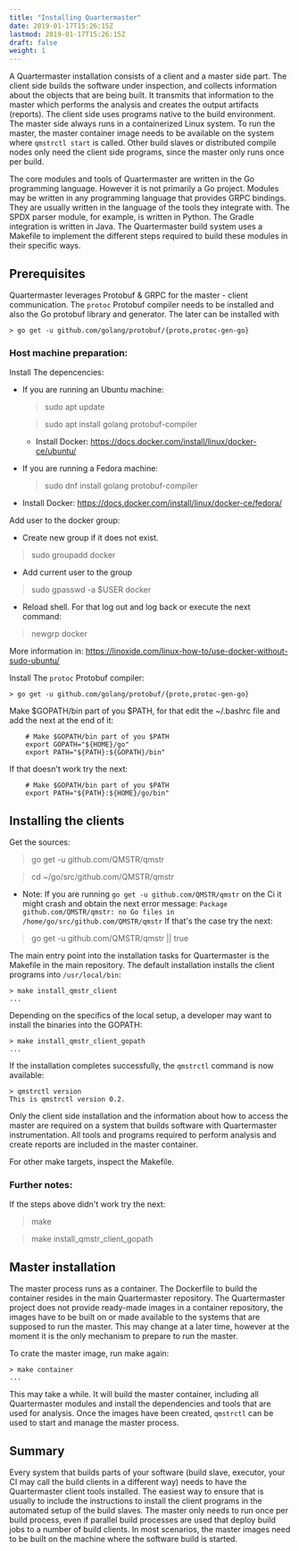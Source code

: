 ```yaml
---
title: "Installing Quartermaster"
date: 2019-01-17T15:26:15Z
lastmod: 2019-01-17T15:26:15Z
draft: false
weight: 1
---
```


A Quartermaster installation consists of a client and a master side
part. The client side builds the software under inspection, and
collects information about the objects that are being built. It
transmits that information to the master which performs the analysis
and creates the output artifacts (reports). The client side uses
programs native to the build environment. The master side always runs
in a containerized Linux system. To run the master, the master
container image needs to be available on the system where `qmstrctl
start` is called. Other build slaves or distributed compile nodes only
need the client side programs, since the master only runs once per
build.

The core modules and tools of Quartermaster are written in the Go
programming language. However it is not primarily a Go
project. Modules may be written in any programming language that
provides GRPC bindings. They are usually written in the language of
the tools they integrate with. The SPDX parser module, for example, is
written in Python. The Gradle integration is written in Java. The
Quartermaster build system uses a Makefile to implement the different
steps required to build these modules in their specific ways.

## Prerequisites

Quartermaster leverages Protobuf & GRPC for the master - client
communication. The `protoc` Protobuf  compiler needs to be installed
and also the Go protobuf library and generator. The later can be
installed with

	> go get -u github.com/golang/protobuf/{proto,protoc-gen-go}

### Host machine preparation:
Install The depencencies:

  - If you are running an Ubuntu machine:

    > sudo apt update

	> sudo apt install golang protobuf-compiler

    - Install Docker: https://docs.docker.com/install/linux/docker-ce/ubuntu/

  - If you are running a Fedora machine:

    > sudo dnf install golang protobuf-compiler

  - Install Docker: https://docs.docker.com/install/linux/docker-ce/fedora/


Add user to the docker group:
  - Create new group if it does not exist.

  > sudo groupadd docker

  -  Add current user to the group

  > sudo gpasswd -a $USER docker

  - Reload shell. For that log out and log back or execute the next command:

  > newgrp docker

  More information in:
  https://linoxide.com/linux-how-to/use-docker-without-sudo-ubuntu/

Install The `protoc` Protobuf  compiler:

	> go get -u github.com/golang/protobuf/{proto,protoc-gen-go}

Make $GOPATH/bin part of you $PATH, for that edit the ~/.bashrc file and
add the next at the end of it:

        # Make $GOPATH/bin part of you $PATH
        export GOPATH="${HOME}/go"
        export PATH="${PATH}:${GOPATH}/bin"

If that doesn't work try the next:

        # Make $GOPATH/bin part of you $PATH
        export PATH="${PATH}:${HOME}/go/bin"

## Installing the clients

Get the sources:

> go get -u github.com/QMSTR/qmstr

> cd ~/go/src/github.com/QMSTR/qmstr

* Note: If you are running `go get -u github.com/QMSTR/qmstr` on the Ci it
might crash and obtain the next error message:
`Package github.com/QMSTR/qmstr: no Go files in /home/go/src/github.com/QMSTR/qmstr`
If that's the case try the next:

> go get -u github.com/QMSTR/qmstr || true

The main entry point into the installation tasks for Quartermaster is
the Makefile in the main repository. The default installation installs
the client programs into `/usr/local/bin`:

	> make install_qmstr_client
	...

Depending on the specifics of the local setup, a developer may want to
install the binaries into the GOPATH:

	> make install_qmstr_client_gopath
	...

If the installation completes successfully, the `qmstrctl` command is
now available:

	> qmstrctl version
	This is qmstrctl version 0.2.

Only the client side installation and the information about how to
access the master are required on a system that builds software with
Quartermaster instrumentation. All tools and programs required to
perform analysis and create reports are included in the master
container.

For other make targets, inspect the Makefile.

### Further notes:

If the steps above didn't work try the next:

  > make

  > make install_qmstr_client_gopath


## Master installation

The master process runs as a container. The Dockerfile to build the
container resides in the main Quartermaster repository. The
Quartermaster project does not provide ready-made images in a
container repository, the images have to be built on or made available
to the systems that are supposed to run the master. This may change at
a later time, however at the moment it is the only mechanism to
prepare to run the master.

To crate the master image, run make again:

	> make container
	...

This may take a while. It will build the master container, including
all Quartermaster modules and install the dependencies and tools that
are used for analysis. Once the images have been created, `qmstrctl`
can be used to start and manage the master process.

## Summary

Every system that builds parts of your software (build slave,
executor, your CI may call the build clients in a different way) needs
to have the Quartermaster client tools installed. The easiest way to
ensure that is usually to include the instructions to install the
client programs in the automated setup of the build slaves. The master
only needs to run once per build process, even if parallel build
processes are used that deploy build jobs to a number of build
clients. In most scenarios, the master images need to be built on the
machine where the software build is started.
